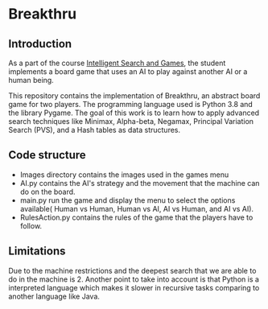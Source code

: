 # Breakthru

## Introduction
As a part of the course [Intelligent Search and Games](https://www.maastrichtuniversity.nl/meta/414419/intelligent-search-games), the student implements a board game that uses an AI to play against another AI or a human being.

This repository contains the implementation of Breakthru, an abstract board game for two players. The programming language used is Python 3.8 and the library Pygame. The goal of this work is to learn how to apply advanced search techniques like Minimax, Alpha-beta, Negamax, Principal Variation Search (PVS), and a Hash tables as data structures.


## Code structure
- Images directory contains the images used in the games menu
- AI.py contains the AI's strategy and the movement that the machine can do on the board.
- main.py run the game and display the menu to select the options available( Human vs Human, Human vs AI, AI vs Human, and AI vs AI).
- RulesAction.py contains the rules of the game that the players have to follow.



## Limitations
Due to the machine restrictions and the deepest search that we are able to do in the machine is 2. Another point to take into account is that Python is a interpreted language which makes it slower in recursive tasks comparing to another language like Java.
